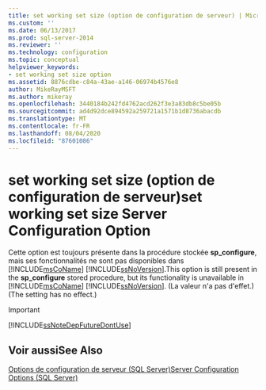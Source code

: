 ```yaml
---
title: set working set size (option de configuration de serveur) | Microsoft Docs
ms.custom: ''
ms.date: 06/13/2017
ms.prod: sql-server-2014
ms.reviewer: ''
ms.technology: configuration
ms.topic: conceptual
helpviewer_keywords:
- set working set size option
ms.assetid: 8876cdbe-c84a-43ae-a146-06974b4576e8
author: MikeRayMSFT
ms.author: mikeray
ms.openlocfilehash: 3440184b242fd4762acd262f3e3a83db8c5be05b
ms.sourcegitcommit: ad4d92dce894592a259721a1571b1d8736abacdb
ms.translationtype: MT
ms.contentlocale: fr-FR
ms.lasthandoff: 08/04/2020
ms.locfileid: "87601086"
---
```

# <a name="set-working-set-size-server-configuration-option"></a><span data-ttu-id="59a0f-102">set working set size (option de configuration de serveur)</span><span class="sxs-lookup"><span data-stu-id="59a0f-102">set working set size Server Configuration Option</span></span>
  <span data-ttu-id="59a0f-103">Cette option est toujours présente dans la procédure stockée **sp_configure**, mais ses fonctionnalités ne sont pas disponibles dans [!INCLUDE[msCoName](../../includes/msconame-md.md)] [!INCLUDE[ssNoVersion](../../includes/ssnoversion-md.md)].</span><span class="sxs-lookup"><span data-stu-id="59a0f-103">This option is still present in the **sp_configure** stored procedure, but its functionality is unavailable in [!INCLUDE[msCoName](../../includes/msconame-md.md)] [!INCLUDE[ssNoVersion](../../includes/ssnoversion-md.md)].</span></span> <span data-ttu-id="59a0f-104">(La valeur n'a pas d'effet.)</span><span class="sxs-lookup"><span data-stu-id="59a0f-104">(The setting has no effect.)</span></span>  
  
> [!IMPORTANT]  
>  [!INCLUDE[ssNoteDepFutureDontUse](../../includes/ssnotedepfuturedontuse-md.md)]  
  
## <a name="see-also"></a><span data-ttu-id="59a0f-105">Voir aussi</span><span class="sxs-lookup"><span data-stu-id="59a0f-105">See Also</span></span>  
 [<span data-ttu-id="59a0f-106">Options de configuration de serveur &#40;SQL Server&#41;</span><span class="sxs-lookup"><span data-stu-id="59a0f-106">Server Configuration Options &#40;SQL Server&#41;</span></span>](server-configuration-options-sql-server.md)  
  
  

